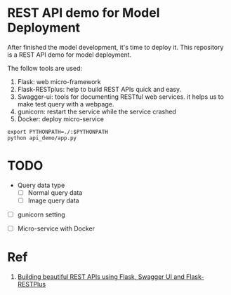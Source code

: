 # REST API demo for Model Deployment

After finished the model development, it's time to deploy it. This repository is a REST API demo for model deployment.

The follow tools are used:

1. Flask: web micro-framework
2. Flask-RESTplus: help to build REST APIs quick and easy.
3. Swagger-ui: tools for documenting RESTful web services. it helps us to make test query with a webpage.
4. gunicorn: restart the service while the service crashed
5. Docker: deploy micro-service

```shell script
export PYTHONPATH=./:$PYTHONPATH
python api_demo/app.py 
```

# TODO
- Query data type
    - [ ] Normal query data
    - [ ] Image query data
- [ ] gunicorn setting
- [ ] Micro-service with Docker


# Ref

1. [Building beautiful REST APIs using Flask, Swagger UI and Flask-RESTPlus](https://michal.karzynski.pl/blog/2016/06/19/building-beautiful-restful-apis-using-flask-swagger-ui-flask-restplus/)
